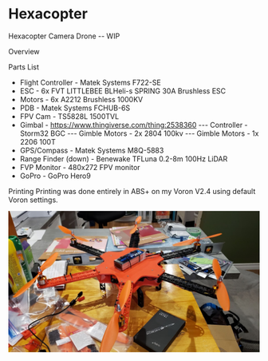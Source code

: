 # Hexacopter
Hexacopter Camera Drone -- WIP

Overview

Parts List
- Flight Controller - Matek Systems F722-SE
- ESC - 6x FVT LITTLEBEE BLHeli-s SPRING 30A Brushless ESC
- Motors - 6x A2212 Brushless 1000KV
- PDB - Matek Systems FCHUB-6S
- FPV Cam - TS5828L 1500TVL
- Gimbal - https://www.thingiverse.com/thing:2538360
--- Controller - Storm32 BGC
--- Gimble Motors - 2x 2804 100kv
--- Gimble Motors - 1x 2206 100T
- GPS/Compass - Matek Systems M8Q-5883
- Range Finder (down) - Benewake TFLuna 0.2-8m 100Hz LiDAR
- FVP Monitor - 480x272 FPV monitor
- GoPro - GoPro Hero9

Printing
Printing was done entirely in ABS+ on my Voron V2.4 using default Voron settings. 

![Hexacopter](Images/hexacopter.jpg)
